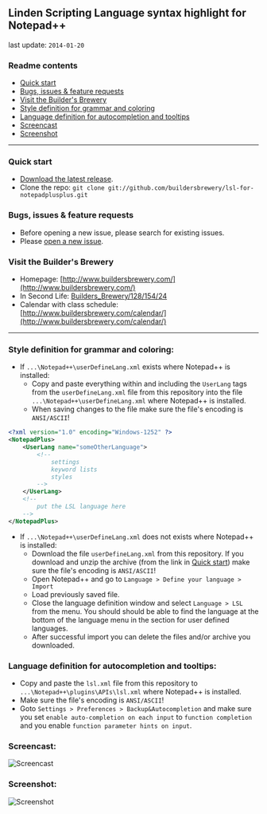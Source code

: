 ## Linden Scripting Language syntax highlight for Notepad++

last update: `2014-01-20`

### Readme contents

* [Quick start](#quick-start)
* [Bugs, issues & feature requests](#bugs-issues--feature-requests)
* [Visit the Builder's Brewery](#visit-the-builders-brewery)
* [Style definition for grammar and coloring](#style-definition-for-grammar-and-coloring)
* [Language definition for autocompletion and tooltips](#language-definition-for-autocompletion-and-tooltips)
* [Screencast](#screencast)
* [Screenshot](#screenshot)

___

### Quick start

* [Download the latest release](https://github.com/buildersbrewery/lsl-for-notepadplusplus/archive/master.zip).
* Clone the repo: `git clone git://github.com/buildersbrewery/lsl-for-notepadplusplus.git`

### Bugs, issues & feature requests

* Before opening a new issue, please search for existing issues.
* Please [open a new issue](https://github.com/buildersbrewery/lsl-for-notepadplusplus/issues/).

### Visit the Builder's Brewery

* Homepage: [http://www.buildersbrewery.com/](http://www.buildersbrewery.com/)
* In Second Life: [Builders_Brewery/128/154/24](http://maps.secondlife.com/secondlife/Builders%20Brewery/128/154/24/)
* Calendar with class schedule: [http://www.buildersbrewery.com/calendar/](http://www.buildersbrewery.com/calendar/)

___

### Style definition for grammar and coloring:

* If `...\Notepad++\userDefineLang.xml` exists where Notepad++ is installed:
  * Copy and paste everything within and including the `UserLang` tags from the `userDefineLang.xml` file from this repository into the file `...\Notepad++\userDefineLang.xml` where Notepad++ is installed.
  * When saving changes to the file make sure the file's encoding is `ANSI/ASCII`!

```xml
<?xml version="1.0" encoding="Windows-1252" ?>
<NotepadPlus>
    <UserLang name="someOtherLanguage">
        <!--
            settings
            keyword lists
            styles
        -->
    </UserLang>
    <!--
        put the LSL language here
    -->
</NotepadPlus>
```

* If `...\Notepad++\userDefineLang.xml` does not exists where Notepad++ is installed:
  * Download the file `userDefineLang.xml` from this repository. If you download and unzip the archive (from the link in [Quick start](#quick-start)) make sure the file's encoding is `ANSI/ASCII`!
  * Open Notepad++ and go to `Language > Define your language > Import`
  * Load previously saved file.
  * Close the language definition window and select `Language > LSL` from the menu. You should should be able to find the language at the bottom of the language menu in the section for user defined languages.
  * After successful import you can delete the files and/or archive you downloaded.

### Language definition for autocompletion and tooltips:

* Copy and paste the `lsl.xml` file from this repository to `...\Notepad++\plugins\APIs\lsl.xml` where Notepad++ is installed.
* Make sure the file's encoding is `ANSI/ASCII`!
* Goto `Settings > Preferences > Backup&Autocompletion` and make sure you set `enable auto-completion on each input` to `function completion` and you enable `function parameter hints on input`.

### Screencast:

![Screencast](https://raw.github.com/buildersbrewery/lsl-for-notepadplusplus/master/static/screencast_lsl_notepadplusplus.gif)

### Screenshot:

![Screenshot](https://raw.github.com/buildersbrewery/lsl-for-notepadplusplus/master/static/screenshot_lsl_notepadplusplus.png)
